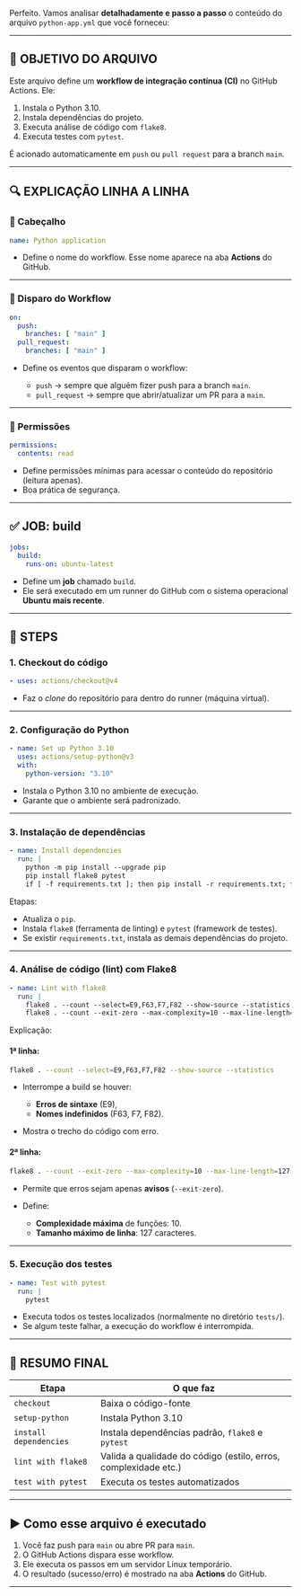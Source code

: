 Perfeito. Vamos analisar **detalhadamente e passo a passo** o conteúdo do arquivo `python-app.yml` que você forneceu:

---

## 📄 OBJETIVO DO ARQUIVO

Este arquivo define um **workflow de integração contínua (CI)** no GitHub Actions. Ele:

1. Instala o Python 3.10.
2. Instala dependências do projeto.
3. Executa análise de código com `flake8`.
4. Executa testes com `pytest`.

É acionado automaticamente em `push` ou `pull request` para a branch `main`.

---

## 🔍 EXPLICAÇÃO LINHA A LINHA

### 🔹 Cabeçalho

```yaml
name: Python application
```

* Define o nome do workflow. Esse nome aparece na aba **Actions** do GitHub.

---

### 🔹 Disparo do Workflow

```yaml
on:
  push:
    branches: [ "main" ]
  pull_request:
    branches: [ "main" ]
```

* Define os eventos que disparam o workflow:

  * `push` → sempre que alguém fizer push para a branch `main`.
  * `pull_request` → sempre que abrir/atualizar um PR para a `main`.

---

### 🔹 Permissões

```yaml
permissions:
  contents: read
```

* Define permissões mínimas para acessar o conteúdo do repositório (leitura apenas).
* Boa prática de segurança.

---

## ✅ JOB: build

```yaml
jobs:
  build:
    runs-on: ubuntu-latest
```

* Define um **job** chamado `build`.
* Ele será executado em um runner do GitHub com o sistema operacional **Ubuntu mais recente**.

---

## 🔧 STEPS

### 1. **Checkout do código**

```yaml
- uses: actions/checkout@v4
```

* Faz o *clone* do repositório para dentro do runner (máquina virtual).

---

### 2. **Configuração do Python**

```yaml
- name: Set up Python 3.10
  uses: actions/setup-python@v3
  with:
    python-version: "3.10"
```

* Instala o Python 3.10 no ambiente de execução.
* Garante que o ambiente será padronizado.

---

### 3. **Instalação de dependências**

```yaml
- name: Install dependencies
  run: |
    python -m pip install --upgrade pip
    pip install flake8 pytest
    if [ -f requirements.txt ]; then pip install -r requirements.txt; fi
```

Etapas:

* Atualiza o `pip`.
* Instala `flake8` (ferramenta de linting) e `pytest` (framework de testes).
* Se existir `requirements.txt`, instala as demais dependências do projeto.

---

### 4. **Análise de código (lint) com Flake8**

```yaml
- name: Lint with flake8
  run: |
    flake8 . --count --select=E9,F63,F7,F82 --show-source --statistics
    flake8 . --count --exit-zero --max-complexity=10 --max-line-length=127 --statistics
```

Explicação:

#### 1ª linha:

```bash
flake8 . --count --select=E9,F63,F7,F82 --show-source --statistics
```

* Interrompe a build se houver:

  * **Erros de sintaxe** (E9),
  * **Nomes indefinidos** (F63, F7, F82).
* Mostra o trecho do código com erro.

#### 2ª linha:

```bash
flake8 . --count --exit-zero --max-complexity=10 --max-line-length=127 --statistics
```

* Permite que erros sejam apenas **avisos** (`--exit-zero`).
* Define:

  * **Complexidade máxima** de funções: 10.
  * **Tamanho máximo de linha**: 127 caracteres.

---

### 5. **Execução dos testes**

```yaml
- name: Test with pytest
  run: |
    pytest
```

* Executa todos os testes localizados (normalmente no diretório `tests/`).
* Se algum teste falhar, a execução do workflow é interrompida.

---

## 📌 RESUMO FINAL

| Etapa                  | O que faz                                                       |
| ---------------------- | --------------------------------------------------------------- |
| `checkout`             | Baixa o código-fonte                                            |
| `setup-python`         | Instala Python 3.10                                             |
| `install dependencies` | Instala dependências padrão, `flake8` e `pytest`                |
| `lint with flake8`     | Valida a qualidade do código (estilo, erros, complexidade etc.) |
| `test with pytest`     | Executa os testes automatizados                                 |

---

## ▶️ Como esse arquivo é executado

1. Você faz push para `main` ou abre PR para `main`.
2. O GitHub Actions dispara esse workflow.
3. Ele executa os passos em um servidor Linux temporário.
4. O resultado (sucesso/erro) é mostrado na aba **Actions** do GitHub.

---



